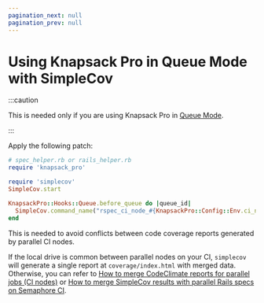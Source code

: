 ```yaml
---
pagination_next: null
pagination_prev: null
---
```


# Using Knapsack Pro in Queue Mode with SimpleCov

:::caution

This is needed only if you are using Knapsack Pro in [Queue Mode](../overview/index.mdx#queue-mode-dynamic-split).

:::

Apply the following patch:

```ruby
# spec_helper.rb or rails_helper.rb
require 'knapsack_pro'

require 'simplecov'
SimpleCov.start

KnapsackPro::Hooks::Queue.before_queue do |queue_id|
  SimpleCov.command_name("rspec_ci_node_#{KnapsackPro::Config::Env.ci_node_index}")
end
```

This is needed to avoid conflicts between code coverage reports generated by parallel CI nodes.

If the local drive is common between parallel nodes on your CI, `simplecov` will generate a single report at `coverage/index.html` with merged data. Otherwise, you can refer to [How to merge CodeClimate reports for parallel jobs (CI nodes)](https://docs.knapsackpro.com/2019/how-to-merge-codeclimate-reports-for-parallel-jobs-ci-nodes) or [How to merge SimpleCov results with parallel Rails specs on Semaphore CI](https://docs.knapsackpro.com/2020/how-to-merge-simplecov-results-with-parallel-rails-specs).
